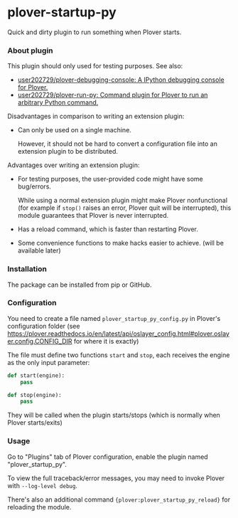 # plover-startup-py
Quick and dirty plugin to run something when Plover starts.

### About plugin

This plugin should only used for testing purposes. See also:

* [user202729/plover-debugging-console: A IPython debugging console for Plover.](https://github.com/user202729/plover-debugging-console)
* [user202729/plover-run-py: Command plugin for Plover to run an arbitrary Python command.](https://github.com/user202729/plover-run-py)

Disadvantages in comparison to writing an extension plugin:

* Can only be used on a single machine.

   However, it should not be hard to convert a configuration file into an extension plugin to be distributed.

Advantages over writing an extension plugin:

* For testing purposes, the user-provided code might have some bug/errors.

   While using a normal extension plugin might make Plover nonfunctional (for example if `stop()` raises
   an error, Plover quit will be interrupted), this module guarantees that Plover is never interrupted.

* Has a reload command, which is faster than restarting Plover.

* Some convenience functions to make hacks easier to achieve. (will be available later)

### Installation

The package can be installed from pip or GitHub.

### Configuration

You need to create a file named `plover_startup_py_config.py` in Plover's configuration folder
(see https://plover.readthedocs.io/en/latest/api/oslayer_config.html#plover.oslayer.config.CONFIG_DIR
for where it is exactly)

The file must define two functions `start` and `stop`, each receives the engine as the only input parameter:

```python
def start(engine):
	pass

def stop(engine):
	pass
```

They will be called when the plugin starts/stops (which is normally when Plover starts/exits)

### Usage

Go to "Plugins" tab of Plover configuration, enable the plugin named "plover_startup_py".

To view the full traceback/error messages, you may need to invoke Plover with `--log-level debug`.

There's also an additional command `{plover:plover_startup_py_reload}` for reloading the module.
